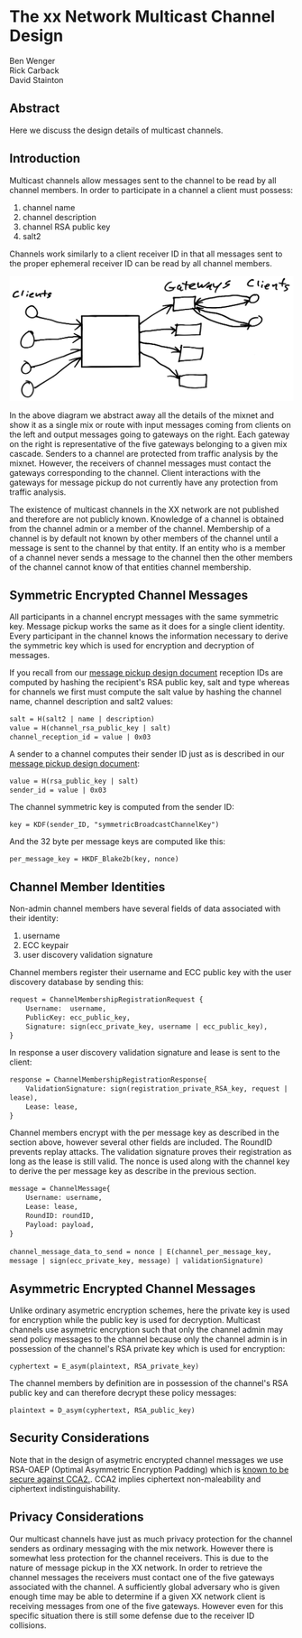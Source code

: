 # The xx Network Multicast Channel Design

Ben Wenger  
Rick Carback  
David Stainton  

## Abstract

Here we discuss the design details of multicast channels.

## Introduction

Multicast channels allow messages sent to the channel to be read by all channel members.
In order to participate in a channel a client must possess:

1. channel name
2. channel description
3. channel RSA public key
4. salt2

Channels work similarly to a client receiver ID in that all messages sent to the proper
ephemeral receiver ID can be read by all channel members.

![mixnet diagram](images/channel_traffic_analysis.png)

In the above diagram we abstract away all the details of the mixnet
and show it as a single mix or route with input messages coming from
clients on the left and output messages going to gateways on the right.
Each gateway on the right is representative of the five gateways belonging
to a given mix cascade. Senders to a channel are protected from traffic analysis
by the mixnet. However, the receivers of channel messages must contact the
gateways corresponding to the channel. Client interactions with the gateways
for message pickup do not currently have any protection from traffic analysis.

The existence of multicast channels in the XX network are not published and
therefore are not publicly known. Knowledge of a channel is obtained from
the channel admin or a member of the channel. Membership of a channel is
by default not known by other members of the channel until a message is sent
to the channel by that entity. If an entity who is a member of a channel never
sends a message to the channel then the other members of the channel cannot know
of that entities channel membership.

## Symmetric Encrypted Channel Messages

All participants in a channel encrypt messages with the same symmetric key.
Message pickup works the same as it does for a single client identity.
Every participant in the channel knows the information necessary to derive the
symmetric key which is used for encryption and decryption of messages.

If you recall from our [message pickup design document](message_pickup.md)
reception IDs are computed by hashing the recipient's RSA public key, salt and type
whereas for channels we first must compute the salt value by hashing the
channel name, channel description and salt2 values:

```
salt = H(salt2 | name | description)
value = H(channel_rsa_public_key | salt)
channel_reception_id = value | 0x03
```

A sender to a channel computes their sender ID just as is described in our
[message pickup design document](message_pickup.md):

```
value = H(rsa_public_key | salt)
sender_id = value | 0x03
```

The channel symmetric key is computed from the sender ID: 

```
key = KDF(sender_ID, "symmetricBroadcastChannelKey")
```

And the 32 byte per message keys are computed like this:

```
per_message_key = HKDF_Blake2b(key, nonce)
```

## Channel Member Identities

Non-admin channel members have several fields of data associated with their identity:

1. username
2. ECC keypair
3. user discovery validation signature

Channel members register their username and ECC public key with the
user discovery database by sending this:

```
request = ChannelMembershipRegistrationRequest {
	Username:  username,
	PublicKey: ecc_public_key,
	Signature: sign(ecc_private_key, username | ecc_public_key),
}
```

In response a user discovery validation signature and lease is sent to the client:

```
response = ChannelMembershipRegistrationResponse{
	ValidationSignature: sign(registration_private_RSA_key, request | lease),
	Lease: lease,
}
```

Channel members encrypt with the per message key as described in the section above, however
several other fields are included. The RoundID prevents replay attacks. The validation signature
proves their registration as long as the lease is still valid. The nonce is used along with the
channel key to derive the per message key as describe in the previous section.

```
message = ChannelMessage{
	Username: username,
	Lease: lease,
	RoundID: roundID,
	Payload: payload,
}

channel_message_data_to_send = nonce | E(channel_per_message_key, message | sign(ecc_private_key, message) | validationSignature)
```

## Asymmetric Encrypted Channel Messages

Unlike ordinary asymetric encryption schemes, here the private key is
used for encryption while the public key is used for decryption.
Multicast channels use asymetric encryption such that only the channel
admin may send policy messages to the channel because only the channel admin
is in possession of the channel's RSA private key which is used for encryption:

```
cyphertext = E_asym(plaintext, RSA_private_key)
```

The channel members by definition are in possession of the channel's
RSA public key and can therefore decrypt these policy messages:

```
plaintext = D_asym(cyphertext, RSA_public_key)
```

## Security Considerations

Note that in the design of asymetric encrypted channel messages we use RSA-OAEP
(Optimal Asymmetric Encryption Padding) which is
[known to be secure against CCA2.](https://www.inf.pucrs.br/~calazans/graduate/TPVLSI_I/RSA-oaep_spec.pdf).
CCA2 implies ciphertext non-maleability and ciphertext indistinguishability.

## Privacy Considerations

Our multicast channels have just as much privacy protection for the
channel senders as ordinary messaging with the mix network. However
there is somewhat less protection for the channel receivers. This is due
to the nature of message pickup in the XX network. In order to
retrieve the channel messages the receivers must contact one of the
five gateways associated with the channel. A sufficiently global
adversary who is given enough time may be able to determine if a given
XX network client is receiving messages from one of the five gateways.
However even for this specific situation there is still some defense
due to the receiver ID collisions.
